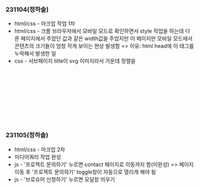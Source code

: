 ### 231104(정하솔)

- html/css - 마크업 작업 1차 
- html/css - 크롬 브라우저에서 모바일 모드로 확인하면서 style 작업을 하는데 다른 페이지에서 주었던 값과 같은 width값을 주었지만 이 페이지만 모바일 모드에서 콘텐츠의 크기들이 엄청 작게 보이는 현상 발생함
  => 이유: html head에 <meta name="viewport" content="width=device-width, initial-scale=1.0"> 이 태그를 누락해서 발생한 일
- css - 서브페이지 title이 svg 이미지라서 가운데 정렬을 <svg viewbox="">로 각각 조절

### 231105(정하솔)

- html/css - 마크업 2차
- 미디어쿼리 작업 완성
- js - '프로젝트 문의하기' 누르면 contact 페이지로 이동까지 함(미완성)
  => 페이지 이동 후 '프로젝트 문의하기' toggle창이 자동으로 열리게 해야 됨
- js - '브로슈어 신청하기' 누르면 모달창 띄우기
